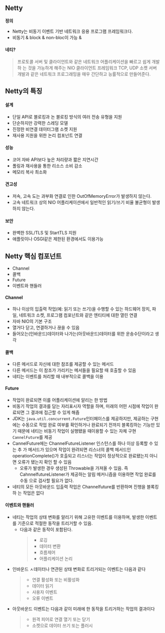 ## Netty

**정의**
- Netty는 비동기 이벤트 기반 네트워크 응용 프로그램 프레임워크다.
- 비동기 & block & non-bloc이 가능 & 

#### 네티?
> 프로토콜 서버 및 클라이언트와 같은 네트워크 어플리케이션을 빠르고 쉽게 개발하
> 는 것을 가능하게 해주는 NIO 클라이언트 프레임워크
> TCP, UDP 소켓 서버 개발과 같은 네트워크 프로그래밍을 매우 간단하고 능률적으로
> 만들어준다.


## Netty의 특징

#### 설계
- 단일 API로 블로킹과 논 블로킹 방식의 여러 전송 유형을 지원
- 단순하지만 강력한 스레딩 모델
- 진정한 비연결 데이터그램 소켓 지원
- 재사용 지원을 위한 논리 컴포넌트 연결

#### 성능
- 코어 자바 API보다 높은 처리량과 짧은 지연시간
- 폴링과 재사용을 통한 리소스 소비 감소
- 메모리 복사 최소화

#### 견고성
- 저속, 고속 도는 과부화 연결로 인한 OutOfMemoryError가 발생하지 않는다.
- 고속 네트워크 상의 NIO 어플리케이션에서 일반적인 읽기/쓰기 비율 불균형이 발생
하지 않는다.

#### 보안
- 완벽한 SSL/TLS 및 StartTLS 지원
- 애플릿이나 OSGI같은 제한된 환경에서도 이용가능

## Netty 핵심 컴포넌트
- Channel
- 콜백
- Future
- 이벤트와 핸들러

#### Channel
- 하나 이상의 입출력 작업(예: 읽기 또는 쓰기)을 수행할 수 있는 하드웨어 장치, 파
    일, 네트워크 소켓, 프로그램 컴포넌트와 같은 엔티티에 대한 열린 연결
- 자바 NIO의 기본 구조
- 열거다 닫고, 연결하거나 끊을 수 있음
- 들어오는(인바운드)데이터와 나가는(아웃바운드)데이터를 위한 운송수단이라고 생각

#### 콜백
- 다른 메서드로 자신에 대한 참조를 제공할 수 있는 메서드
- 다른 메서드는 이 참조가 가리키는 메서들을 필요할 때 호출할 수 있음
- 네티는 이벤트를 처리할 때 내부적으로 콜백을 이용

#### Future
- 작업이 완료되면 이를 어플리케이션에 알리는 한 방법
- 비동기 작업의 결과를 담는 자리표시자 역할을 하며, 미래의 어떤 시점에 작업이 완
    료되면 그 결과에 접근할 수 있게 해줌
- JDK는 `java.util.concurrent.Future`인터페이스를 제공하지만, 제공하는 구현에는
    수동으로 작업 완료 여부를 확인하거나 완료되기 전까지 블록킹하는 기능만 있기
    때문에 네티는 비동기 작업이 실행됐을 때이용할 수 있는 자체 구현
    `CannelFuture`를 제공
- CannelFuture에는 ChannelFutureListener 인스턴스를 하나 이상 등록할 수 있는 추
    가 메서드가 있으며 작업이 완려되면 리스너의 콜백 메서드인
    operationComplete()가 호출되고 리스너는 작업이 정상적으로 완료됐는지 아니면
    오류가 됐는지 확인 할 수 있음
  - 오류가 발생한 경우 생성된 Throwable을 가져올 수 있음. 즉
      CahnnelfutureListener가 제공하는 알림 메커니즘을 이용하면 작업 완료를 수동
      으로 검사할 필요가 없다.
- 네티의 모든 아웃바운드 입출력 작업은 Channelfuture를 반환하며 진행을 블록킹하
    는 작업은 없다

#### 이벤트와 핸들러
- 네티는 작업의 상태 변화를 알리기 위해 고유한 이벤트를 이용하며, 발생한 이벤트
    를 기준으로 적절한 동작을 트리거할 수 있음.
  - 다음과 같은 동작이 포함된다.
    > - 로깅
    > - 데이터 변환
    > - 흐름제어
    > - 어플리케이션 논리
- 인바운드 ㅅ데이터나 연관된 상태 변화로 트리거되는 이벤트는 다음과 같다
  > - 연결 활성화 또는 비활성화
  > - 데이터 읽기
  > - 사용자 이벤트
  > - 오류 이벤트
- 아웃바운드 이벤트는 다음과 같이 미래에 한 동작을 트리거하는 작업의 결과이다
  > - 원격 피어로 연결 열기 또는 닫기
  > - 소켓으로 데이터 쓰기 또는 플러시
